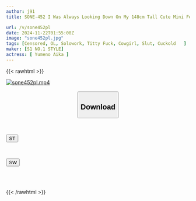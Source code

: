 ```yaml
---
author: j91
title: SONE-452 I Was Always Looking Down On My 148cm Tall Cute Mini Female Boss... She Straddled Me, Looked Down On Me, And Made Me Cum Over And Over Again With Her Nipple Teasing Cowgirl Position. I'm So Embarrassed. Aika Yumeno

url: /v/sone452pl
date: 2024-11-22T01:55:00Z
image: "sone452pl.jpg"
tags: [Censored, OL, Solowork, Titty Fuck, Cowgirl, Slut, Cuckold	]
maker: [S1 NO.1 STYLE]
actress: [ Yumeno Aika ]
---
```



{{< rawhtml >}}

<div class="video" data-videoid="AL91kPqmRaTXX9d">
    <a href="javascript:;">
        <img src="/v/sone452pl/sone452pl.jpg" width="WIDTH" height="HEIGHT" alt="sone452pl.mp4" loading="lazy">
    </a>
</div>

<script type="text/javascript" src="https://j91.asia/asset/on-demand-st.js"></script>

<br>
  <link rel="stylesheet" href="https://j91.asia/asset/bs5.css">
  
  <center>
  <button class="btn btn-primary" type="button" data-bs-toggle="collapse" data-bs-target=".multi-collapse" aria-expanded="false" aria-controls="multiCollapseExample1 multiCollapseExample2"><h2>Download</h2></button></center>
</p>
<div class="row">
  <div class="col">
    <div class="collapse multi-collapse" id="multiCollapseExample1">
      <div class="card card-body">
	      	      <br>
<div class="buttons">  
<p><a href="/v/sone452pl/st.html" target="_blank"><button class="btn-hover color-3"><i class="fa fa-download"></i> ST</button></a></p></div>
    </div>
  </div>
</div>
  <div class="col">
    <div class="collapse multi-collapse" id="multiCollapseExample2">
      <div class="card card-body">
	      <br>
<div class="buttons">
<p><a href="/v/sone452pl/sw.html" target="_blank"><button class="btn-hover color-2"><i class="fa fa-download"></i> SW</button></a></p></div>
<br><br>
      </div>
    </div>
  </div>
</div>

{{< /rawhtml >}}